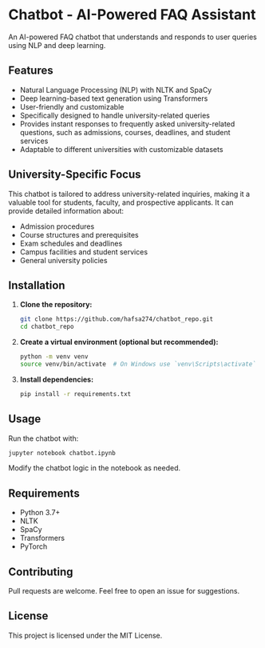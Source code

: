 # Chatbot - AI-Powered FAQ Assistant

An AI-powered FAQ chatbot that understands and responds to user queries using NLP and deep learning.

## Features

- Natural Language Processing (NLP) with NLTK and SpaCy
- Deep learning-based text generation using Transformers
- User-friendly and customizable
- Specifically designed to handle university-related queries
- Provides instant responses to frequently asked university-related questions, such as admissions, courses, deadlines, and student services
- Adaptable to different universities with customizable datasets

## University-Specific Focus

This chatbot is tailored to address university-related inquiries, making it a valuable tool for students, faculty, and prospective applicants. It can provide detailed information about:
- Admission procedures
- Course structures and prerequisites
- Exam schedules and deadlines
- Campus facilities and student services
- General university policies

## Installation

1. **Clone the repository:**
   ```bash
   git clone https://github.com/hafsa274/chatbot_repo.git
   cd chatbot_repo
   ```
2. **Create a virtual environment (optional but recommended):**
   ```bash
   python -m venv venv
   source venv/bin/activate  # On Windows use `venv\Scripts\activate`
   ```
3. **Install dependencies:**
   ```bash
   pip install -r requirements.txt
   ```

## Usage

Run the chatbot with:

```bash
jupyter notebook chatbot.ipynb
```

Modify the chatbot logic in the notebook as needed.

## Requirements

- Python 3.7+
- NLTK
- SpaCy
- Transformers
- PyTorch

## Contributing

Pull requests are welcome. Feel free to open an issue for suggestions.

## License

This project is licensed under the MIT License.

